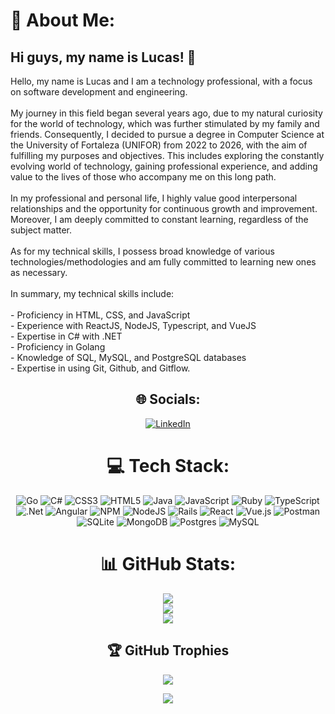 # 💫 About Me:
<h2>Hi guys, my name is Lucas! 👋</h2>
Hello, my name is Lucas and I am a technology professional, with a focus on software development and engineering.<br><br>My journey in this field began several years ago, due to my natural curiosity for the world of technology, which was further stimulated by my family and friends. Consequently, I decided to pursue a degree in Computer Science at the University of Fortaleza (UNIFOR) from 2022 to 2026, with the aim of fulfilling my purposes and objectives. This includes exploring the constantly evolving world of technology, gaining professional experience, and adding value to the lives of those who accompany me on this long path.<br><br>In my professional and personal life, I highly value good interpersonal relationships and the opportunity for continuous growth and improvement. Moreover, I am deeply committed to constant learning, regardless of the subject matter.<br><br>As for my technical skills, I possess broad knowledge of various technologies/methodologies and am fully committed to learning new ones as necessary.<br><br>In summary, my technical skills include:<br><br>- Proficiency in HTML, CSS, and JavaScript<br>- Experience with ReactJS, NodeJS, Typescript, and VueJS<br>- Expertise in C# with .NET<br>- Proficiency in Golang<br>- Knowledge of SQL, MySQL, and PostgreSQL databases<br>- Expertise in using Git, Github, and Gitflow.<br>

<div align="center">


## 🌐 Socials:
[![LinkedIn](https://img.shields.io/badge/LinkedIn-%230077B5.svg?logo=linkedin&logoColor=white)](https://www.linkedin.com/in/lucascafe/) 

# 💻 Tech Stack:
  
![Go](https://img.shields.io/badge/go-%2300ADD8.svg?style=for-the-badge&logo=go&logoColor=white) ![C#](https://img.shields.io/badge/c%23-%23239120.svg?style=for-the-badge&logo=c-sharp&logoColor=white) ![CSS3](https://img.shields.io/badge/css3-%231572B6.svg?style=for-the-badge&logo=css3&logoColor=white) ![HTML5](https://img.shields.io/badge/html5-%23E34F26.svg?style=for-the-badge&logo=html5&logoColor=white) ![Java](https://img.shields.io/badge/java-%23ED8B00.svg?style=for-the-badge&logo=java&logoColor=white) ![JavaScript](https://img.shields.io/badge/javascript-%23323330.svg?style=for-the-badge&logo=javascript&logoColor=%23F7DF1E) ![Ruby](https://img.shields.io/badge/ruby-%23CC342D.svg?style=for-the-badge&logo=ruby&logoColor=white) ![TypeScript](https://img.shields.io/badge/typescript-%23007ACC.svg?style=for-the-badge&logo=typescript&logoColor=white) ![.Net](https://img.shields.io/badge/.NET-5C2D91?style=for-the-badge&logo=.net&logoColor=white) ![Angular](https://img.shields.io/badge/angular-%23DD0031.svg?style=for-the-badge&logo=angular&logoColor=white) ![NPM](https://img.shields.io/badge/NPM-%23000000.svg?style=for-the-badge&logo=npm&logoColor=white) ![NodeJS](https://img.shields.io/badge/node.js-6DA55F?style=for-the-badge&logo=node.js&logoColor=white) ![Rails](https://img.shields.io/badge/rails-%23CC0000.svg?style=for-the-badge&logo=ruby-on-rails&logoColor=white) ![React](https://img.shields.io/badge/react-%2320232a.svg?style=for-the-badge&logo=react&logoColor=%2361DAFB) ![Vue.js](https://img.shields.io/badge/vuejs-%2335495e.svg?style=for-the-badge&logo=vuedotjs&logoColor=%234FC08D) ![Postman](https://img.shields.io/badge/Postman-FF6C37?style=for-the-badge&logo=postman&logoColor=white) ![SQLite](https://img.shields.io/badge/sqlite-%2307405e.svg?style=for-the-badge&logo=sqlite&logoColor=white) ![MongoDB](https://img.shields.io/badge/MongoDB-%234ea94b.svg?style=for-the-badge&logo=mongodb&logoColor=white) ![Postgres](https://img.shields.io/badge/postgres-%23316192.svg?style=for-the-badge&logo=postgresql&logoColor=white) ![MySQL](https://img.shields.io/badge/mysql-%2300f.svg?style=for-the-badge&logo=mysql&logoColor=white)
  
# 📊 GitHub Stats:
  
![](https://github-readme-stats.vercel.app/api?username=lucascafeee&theme=dark&hide_border=false&include_all_commits=true&count_private=true)<br/>
![](https://github-readme-streak-stats.herokuapp.com/?user=lucascafeee&theme=dark&hide_border=false)<br/>
![](https://github-readme-stats.vercel.app/api/top-langs/?username=lucascafeee&theme=dark&hide_border=false&include_all_commits=true&count_private=true&layout=compact)

## 🏆 GitHub Trophies
![](https://github-profile-trophy.vercel.app/?username=lucascafeee&theme=radical&no-frame=false&no-bg=false&margin-w=4)


[![](https://visitcount.itsvg.in/api?id=lucascafeee&icon=0&color=0)](https://visitcount.itsvg.in)

  </div>
